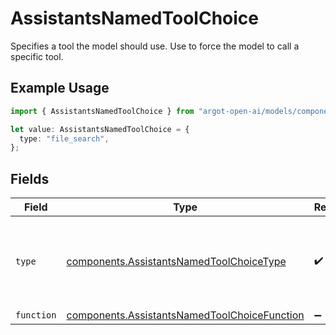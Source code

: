 # AssistantsNamedToolChoice

Specifies a tool the model should use. Use to force the model to call a specific tool.

## Example Usage

```typescript
import { AssistantsNamedToolChoice } from "argot-open-ai/models/components";

let value: AssistantsNamedToolChoice = {
  type: "file_search",
};
```

## Fields

| Field                                                                                                        | Type                                                                                                         | Required                                                                                                     | Description                                                                                                  |
| ------------------------------------------------------------------------------------------------------------ | ------------------------------------------------------------------------------------------------------------ | ------------------------------------------------------------------------------------------------------------ | ------------------------------------------------------------------------------------------------------------ |
| `type`                                                                                                       | [components.AssistantsNamedToolChoiceType](../../models/components/assistantsnamedtoolchoicetype.md)         | :heavy_check_mark:                                                                                           | The type of the tool. If type is `function`, the function name must be set                                   |
| `function`                                                                                                   | [components.AssistantsNamedToolChoiceFunction](../../models/components/assistantsnamedtoolchoicefunction.md) | :heavy_minus_sign:                                                                                           | N/A                                                                                                          |
